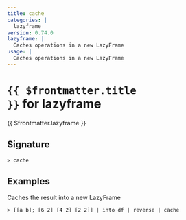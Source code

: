 ```yaml
---
title: cache
categories: |
  lazyframe
version: 0.74.0
lazyframe: |
  Caches operations in a new LazyFrame
usage: |
  Caches operations in a new LazyFrame
---
```


# <code>{{ $frontmatter.title }}</code> for lazyframe

<div class='command-title'>{{ $frontmatter.lazyframe }}</div>

## Signature

```> cache ```

## Examples

Caches the result into a new LazyFrame
```shell
> [[a b]; [6 2] [4 2] [2 2]] | into df | reverse | cache
```

